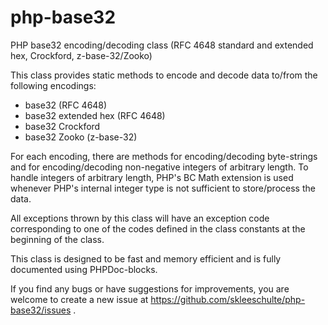 php-base32
==========

PHP base32 encoding/decoding class (RFC 4648 standard and extended hex, Crockford, z-base-32/Zooko)

This class provides static methods to encode and decode data to/from the
following encodings:
- base32 (RFC 4648)
- base32 extended hex (RFC 4648)
- base32 Crockford
- base32 Zooko (z-base-32)

For each encoding, there are methods for encoding/decoding byte-strings and
for encoding/decoding non-negative integers of arbitrary length. To handle
integers of arbitrary length, PHP's BC Math extension is used whenever PHP's
internal integer type is not sufficient to store/process the data.

All exceptions thrown by this class will have an exception code corresponding
to one of the codes defined in the class constants at the beginning of the
class.

This class is designed to be fast and memory efficient and is fully
documented using PHPDoc-blocks.

If you find any bugs or have suggestions for improvements, you are welcome to
create a new issue at https://github.com/skleeschulte/php-base32/issues .
